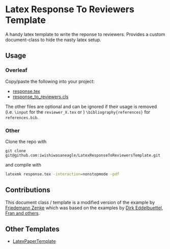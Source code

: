 # Latex Response To Reviewers Template

A handy latex template to write the reponse to reviewers. Provides a custom document-class to hide the nasty latex setup.

## Usage

### Overleaf

Copy/paste the following into your project:

- [response.tex](./response.tex)
- [response_to_reviewers.cls](./response_to_reviewers.cls)

The other files are optional and can be ignored if their usage is removed (i.e. `\input` for the `reviewer_X.tex` or )
`\bibliography{references}` for `references.bib`.

### Other

Clone the repo with

```
git clone git@github.com:iwishiwasaneagle/LatexResponseToReviewersTemplate.git
```

and compile with 

```bash
latexmk response.tex -interaction=nonstopmode -pdf
```

## Contributions

This document class / template is a modified version of the example by [Friedemann Zenke](zenkelab.org)
which was based on the examples by [Dirk Eddelbuettel, Fran and others](https://tex.stackexchange.com/questions/2317/latex-style-or-macro-for-detailed-response-to-referee-report).

## Other Templates

- [LatexPaperTemplate](https://github.com/iwishiwasaneagle/LatexPaperTemplate)